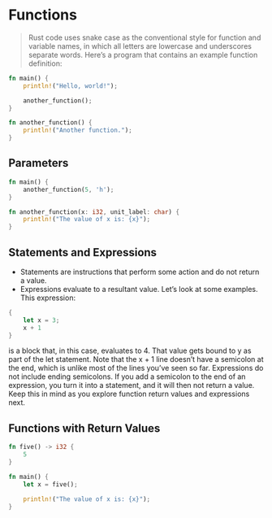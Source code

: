 # Functions

> Rust code uses snake case as the conventional style for function and variable names, in which all letters are lowercase and underscores separate words. Here’s a program that contains an example function definition:

```rust
fn main() {
    println!("Hello, world!");

    another_function();
}

fn another_function() {
    println!("Another function.");
}
```

## Parameters

```rust
fn main() {
    another_function(5, 'h');
}

fn another_function(x: i32, unit_label: char) {
    println!("The value of x is: {x}");
}
```

## Statements and Expressions

- Statements are instructions that perform some action and do not return a value.
- Expressions evaluate to a resultant value. Let’s look at some examples.
  This expression:

```rust
{
    let x = 3;
    x + 1
}
```

is a block that, in this case, evaluates to 4. That value gets bound to y as part of the let statement. Note that the x + 1 line doesn’t have a semicolon at the end, which is unlike most of the lines you’ve seen so far. Expressions do not include ending semicolons. If you add a semicolon to the end of an expression, you turn it into a statement, and it will then not return a value. Keep this in mind as you explore function return values and expressions next.

## Functions with Return Values

```rust
fn five() -> i32 {
    5
}

fn main() {
    let x = five();

    println!("The value of x is: {x}");
}
```
